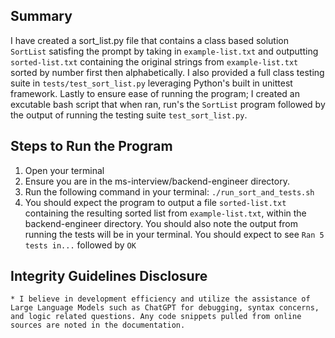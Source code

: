 ## Summary
I have created a sort_list.py file that contains a class based solution ```SortList``` satisfing the prompt by taking in ```example-list.txt``` and outputting ```sorted-list.txt``` containing the original strings from ```example-list.txt``` sorted by number first then alphabetically. I also provided a full class testing suite in ```tests/test_sort_list.py``` leveraging Python's built in unittest framework. Lastly to ensure ease of running the program; I created an excutable bash script that when ran, run's the ```SortList``` program followed by the output of running the testing suite ```test_sort_list.py```.

## Steps to Run the Program
1. Open your terminal
2. Ensure you are in the ms-interview/backend-engineer directory.
3. Run the following command in your terminal: ```./run_sort_and_tests.sh```
4. You should expect the program to output a file ```sorted-list.txt``` containing the resulting sorted list from ```example-list.txt```, within the backend-engineer directory. You should also note the output from running the tests will be in your terminal. You should expect to see ```Ran 5 tests in...``` followed by ```OK```


## Integrity Guidelines Disclosure
    * I believe in development efficiency and utilize the assistance of Large Language Models such as ChatGPT for debugging, syntax concerns, and logic related questions. Any code snippets pulled from online sources are noted in the documentation.
